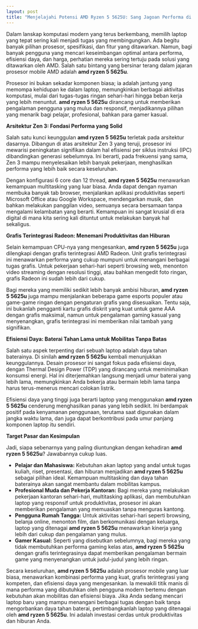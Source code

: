 ```yaml
---
layout: post
title: "Menjelajahi Potensi AMD Ryzen 5 5625U: Sang Jagoan Performa di Laptop Generasi Baru"
---
```


Dalam lanskap komputasi modern yang terus berkembang, memilih laptop yang tepat sering kali menjadi tugas yang membingungkan. Ada begitu banyak pilihan prosesor, spesifikasi, dan fitur yang ditawarkan. Namun, bagi banyak pengguna yang mencari keseimbangan optimal antara performa, efisiensi daya, dan harga, perhatian mereka sering tertuju pada solusi yang ditawarkan oleh AMD. Salah satu bintang yang bersinar terang dalam jajaran prosesor mobile AMD adalah **amd ryzen 5 5625u**.

Prosesor ini bukan sekadar komponen biasa; ia adalah jantung yang memompa kehidupan ke dalam laptop, memungkinkan berbagai aktivitas komputasi, mulai dari tugas-tugas ringan sehari-hari hingga beban kerja yang lebih menuntut. **amd ryzen 5 5625u** dirancang untuk memberikan pengalaman pengguna yang mulus dan responsif, menjadikannya pilihan yang menarik bagi pelajar, profesional, bahkan para gamer kasual.

**Arsitektur Zen 3: Fondasi Performa yang Solid**

Salah satu kunci keunggulan **amd ryzen 5 5625u** terletak pada arsitektur dasarnya. Dibangun di atas arsitektur Zen 3 yang teruji, prosesor ini mewarisi peningkatan signifikan dalam hal efisiensi per siklus instruksi (IPC) dibandingkan generasi sebelumnya. Ini berarti, pada frekuensi yang sama, Zen 3 mampu menyelesaikan lebih banyak pekerjaan, menghasilkan performa yang lebih baik secara keseluruhan.

Dengan konfigurasi 6 core dan 12 thread, **amd ryzen 5 5625u** menawarkan kemampuan multitasking yang luar biasa. Anda dapat dengan nyaman membuka banyak tab browser, menjalankan aplikasi produktivitas seperti Microsoft Office atau Google Workspace, mendengarkan musik, dan bahkan melakukan panggilan video, semuanya secara bersamaan tanpa mengalami kelambatan yang berarti. Kemampuan ini sangat krusial di era digital di mana kita sering kali dituntut untuk melakukan banyak hal sekaligus.

**Grafis Terintegrasi Radeon: Menemani Produktivitas dan Hiburan**

Selain kemampuan CPU-nya yang mengesankan, **amd ryzen 5 5625u** juga dilengkapi dengan grafis terintegrasi AMD Radeon. Unit grafis terintegrasi ini menawarkan performa yang cukup mumpuni untuk menangani berbagai tugas grafis. Untuk pekerjaan sehari-hari seperti browsing web, menonton video streaming dengan resolusi tinggi, atau bahkan mengedit foto ringan, grafis Radeon ini sudah lebih dari cukup.

Bagi mereka yang memiliki sedikit lebih banyak ambisi hiburan, **amd ryzen 5 5625u** juga mampu menjalankan beberapa game esports populer atau game-game ringan dengan pengaturan grafis yang disesuaikan. Tentu saja, ini bukanlah pengganti kartu grafis diskrit yang kuat untuk game AAA dengan grafis maksimal, namun untuk pengalaman gaming kasual yang menyenangkan, grafis terintegrasi ini memberikan nilai tambah yang signifikan.

**Efisiensi Daya: Baterai Tahan Lama untuk Mobilitas Tanpa Batas**

Salah satu aspek terpenting dari sebuah laptop adalah daya tahan baterainya. Di sinilah **amd ryzen 5 5625u** kembali menunjukkan keunggulannya. Desain prosesor ini sangat fokus pada efisiensi daya, dengan Thermal Design Power (TDP) yang dirancang untuk meminimalkan konsumsi energi. Hal ini diterjemahkan langsung menjadi umur baterai yang lebih lama, memungkinkan Anda bekerja atau bermain lebih lama tanpa harus terus-menerus mencari colokan listrik.

Efisiensi daya yang tinggi juga berarti laptop yang menggunakan **amd ryzen 5 5625u** cenderung menghasilkan panas yang lebih sedikit. Ini berdampak positif pada kenyamanan penggunaan, terutama saat digunakan dalam jangka waktu lama, dan juga dapat berkontribusi pada umur panjang komponen laptop itu sendiri.

**Target Pasar dan Kesimpulan**

Jadi, siapa sebenarnya yang paling diuntungkan dengan kehadiran **amd ryzen 5 5625u**? Jawabannya cukup luas.

*   **Pelajar dan Mahasiswa:** Kebutuhan akan laptop yang andal untuk tugas kuliah, riset, presentasi, dan hiburan menjadikan **amd ryzen 5 5625u** sebagai pilihan ideal. Kemampuan multitasking dan daya tahan baterainya akan sangat membantu dalam mobilitas kampus.
*   **Profesional Muda dan Pekerja Kantoran:** Bagi mereka yang melakukan pekerjaan kantoran sehari-hari, multitasking aplikasi, dan membutuhkan laptop yang responsif untuk produktivitas, prosesor ini akan memberikan pengalaman yang memuaskan tanpa menguras kantong.
*   **Pengguna Rumah Tangga:** Untuk aktivitas sehari-hari seperti browsing, belanja online, menonton film, dan berkomunikasi dengan keluarga, laptop yang ditenagai **amd ryzen 5 5625u** menawarkan kinerja yang lebih dari cukup dan pengalaman yang mulus.
*   **Gamer Kasual:** Seperti yang disebutkan sebelumnya, bagi mereka yang tidak membutuhkan performa gaming kelas atas, **amd ryzen 5 5625u** dengan grafis terintegrasinya dapat memberikan pengalaman bermain game yang menyenangkan untuk judul-judul yang lebih ringan.

Secara keseluruhan, **amd ryzen 5 5625u** adalah prosesor mobile yang luar biasa, menawarkan kombinasi performa yang kuat, grafis terintegrasi yang kompeten, dan efisiensi daya yang mengesankan. Ia mewakili titik manis di mana performa yang dibutuhkan oleh pengguna modern bertemu dengan kebutuhan akan mobilitas dan efisiensi biaya. Jika Anda sedang mencari laptop baru yang mampu menangani berbagai tugas dengan baik tanpa mengorbankan daya tahan baterai, pertimbangkanlah laptop yang ditenagai oleh **amd ryzen 5 5625u**. Ini adalah investasi cerdas untuk produktivitas dan hiburan Anda.
